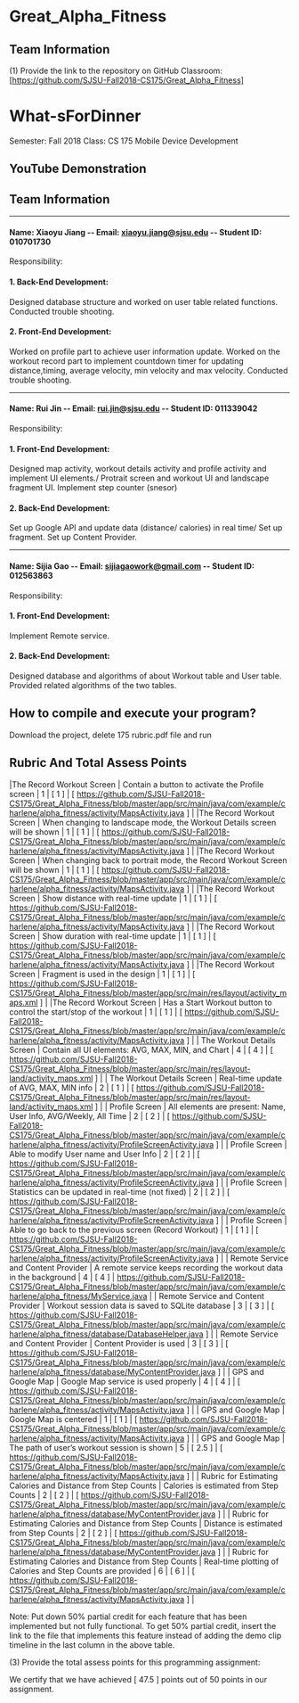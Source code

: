 # Great_Alpha_Fitness

## Team Information

(1) Provide the link to the repository on GitHub Classroom:
[https://github.com/SJSU-Fall2018-CS175/Great_Alpha_Fitness]

# What-sForDinner

Semester: Fall 2018
Class: CS 175 Mobile Device Development

## YouTube Demonstration 
  
  

## Team Information

***************  ***  ***************  ***  ***************  ***  ***************  *** ***************

#### Name: Xiaoyu Jiang -- Email: xiaoyu.jiang@sjsu.edu -- Student ID: 010701730 

Responsibility: 
  #### 1. Back-End Development: 
  Designed database structure and worked on user table related functions.
  Conducted trouble shooting.
  #### 2. Front-End Development:
  Worked on profile part to achieve user information update.
  Worked on the workout record part to implement countdown timer for updating distance,timing, average velocity, min velocity   and max velocity.
  Conducted trouble shooting.
  
***************  ***  ***************  ***  ***************  ***  ***************  *** ***************

#### Name: Rui Jin -- Email: rui.jin@sjsu.edu -- Student ID: 011339042

Responsibility: 
  #### 1. Front-End Development: 
  Designed map activity, workout details activity and profile activity and implement UI elements./
  Protrait screen and workout UI and landscape fragment UI.
  Implement step counter (snesor)
  
  
  #### 2. Back-End Development:
  Set up Google API and update data (distance/ calories) in real time/
  Set up fragment.
  Set up Content Provider. 
  
  
***************  ***  ***************  ***  ***************  ***  ***************  *** ***************

#### Name: Sijia Gao -- Email: sijiagaowork@gmail.com -- Student ID: 012563863 

Responsibility: 
  #### 1. Front-End Development: 
  Implement Remote service.
  #### 2. Back-End Development:
  Designed database and algorithms of about Workout table and User table. \
  Provided related algorithms of the two tables. 
  
                      
## How to compile and execute your program?

Download the project, delete 175 rubric.pdf file and run 

## Rubric And Total Assess Points
|The Record Workout Screen | Contain a button to activate the Profile screen  | 1 | [ 1  ] | [ https://github.com/SJSU-Fall2018-CS175/Great_Alpha_Fitness/blob/master/app/src/main/java/com/example/charlene/alpha_fitness/activity/MapsActivity.java ] |
|The Record Workout Screen | When changing to landscape mode, the Workout Details screen will be shown  | 1 | [ 1 ] | [ https://github.com/SJSU-Fall2018-CS175/Great_Alpha_Fitness/blob/master/app/src/main/java/com/example/charlene/alpha_fitness/activity/MapsActivity.java ] |
|The Record Workout Screen | When changing back to portrait mode, the Record Workout Screen will be shown  | 1 | [ 1 ] | [ https://github.com/SJSU-Fall2018-CS175/Great_Alpha_Fitness/blob/master/app/src/main/java/com/example/charlene/alpha_fitness/activity/MapsActivity.java ] |
|The Record Workout Screen | Show distance with real-time update  | 1 | [ 1 ] | [ https://github.com/SJSU-Fall2018-CS175/Great_Alpha_Fitness/blob/master/app/src/main/java/com/example/charlene/alpha_fitness/activity/MapsActivity.java ] |
|The Record Workout Screen | Show duration with real-time update  | 1 | [ 1 ] | [ https://github.com/SJSU-Fall2018-CS175/Great_Alpha_Fitness/blob/master/app/src/main/java/com/example/charlene/alpha_fitness/activity/MapsActivity.java ] |
|The Record Workout Screen | Fragment is used in the design | 1 | [ 1 ] | [ https://github.com/SJSU-Fall2018-CS175/Great_Alpha_Fitness/blob/master/app/src/main/res/layout/activity_maps.xml ] |
|The Record Workout Screen | Has a Start Workout button to control the start/stop of the workout | 1 | [ 1 ] | [ https://github.com/SJSU-Fall2018-CS175/Great_Alpha_Fitness/blob/master/app/src/main/java/com/example/charlene/alpha_fitness/activity/MapsActivity.java ] |
| The Workout Details Screen | Contain all UI elements: AVG, MAX, MIN, and Chart  | 4 | [ 4 ] | [ https://github.com/SJSU-Fall2018-CS175/Great_Alpha_Fitness/blob/master/app/src/main/res/layout-land/activity_maps.xml ] |
| The Workout Details Screen | Real-time update of AVG, MAX, MIN info | 2 | [ 1 ] | [ https://github.com/SJSU-Fall2018-CS175/Great_Alpha_Fitness/blob/master/app/src/main/res/layout-land/activity_maps.xml ] |
| Profile Screen | All elements are present: Name, User Info, AVG/Weekly, All Time  | 2 | [ 2 ] | [ https://github.com/SJSU-Fall2018-CS175/Great_Alpha_Fitness/blob/master/app/src/main/java/com/example/charlene/alpha_fitness/activity/ProfileScreenActivity.java ] |
| Profile Screen | Able to modify User name and User Info  | 2 | [ 2 ] | [ https://github.com/SJSU-Fall2018-CS175/Great_Alpha_Fitness/blob/master/app/src/main/java/com/example/charlene/alpha_fitness/activity/ProfileScreenActivity.java ] |
| Profile Screen | Statistics can be updated in real-time (not fixed)  | 2 | [ 2 ] | [ https://github.com/SJSU-Fall2018-CS175/Great_Alpha_Fitness/blob/master/app/src/main/java/com/example/charlene/alpha_fitness/activity/ProfileScreenActivity.java ] |
| Profile Screen | Able to go back to the previous screen (Record Workout) | 1 | [ 1 ] | [ https://github.com/SJSU-Fall2018-CS175/Great_Alpha_Fitness/blob/master/app/src/main/java/com/example/charlene/alpha_fitness/activity/ProfileScreenActivity.java ] |
| Remote Service and Content Provider | A remote service keeps recording the workout data in the background | 4 | [ 4 ] | https://github.com/SJSU-Fall2018-CS175/Great_Alpha_Fitness/blob/master/app/src/main/java/com/example/charlene/alpha_fitness/MyService.java |
| Remote Service and Content Provider | Workout session data is saved to SQLite database | 3 | [ 3 ] | [ https://github.com/SJSU-Fall2018-CS175/Great_Alpha_Fitness/blob/master/app/src/main/java/com/example/charlene/alpha_fitness/database/DatabaseHelper.java ] |
| Remote Service and Content Provider | Content Provider is used | 3 | [ 3 ] | [ https://github.com/SJSU-Fall2018-CS175/Great_Alpha_Fitness/blob/master/app/src/main/java/com/example/charlene/alpha_fitness/database/MyContentProvider.java ] |
| GPS and Google Map | Google Map service is used properly  | 4 | [ 4 ] | [ https://github.com/SJSU-Fall2018-CS175/Great_Alpha_Fitness/blob/master/app/src/main/java/com/example/charlene/alpha_fitness/activity/MapsActivity.java  ] |
| GPS and Google Map | Google Map is centered  | 1 | [ 1 ] | [ https://github.com/SJSU-Fall2018-CS175/Great_Alpha_Fitness/blob/master/app/src/main/java/com/example/charlene/alpha_fitness/activity/MapsActivity.java  ] |
| GPS and Google Map | The path of user’s workout session is shown  | 5 | [ 2.5 ] | [ https://github.com/SJSU-Fall2018-CS175/Great_Alpha_Fitness/blob/master/app/src/main/java/com/example/charlene/alpha_fitness/activity/MapsActivity.java  ] |
| Rubric for Estimating Calories and Distance from Step Counts  | Calories is estimated from Step Counts  | 2 | [ 2 ] | [ https://github.com/SJSU-Fall2018-CS175/Great_Alpha_Fitness/blob/master/app/src/main/java/com/example/charlene/alpha_fitness/database/MyContentProvider.java ] |
| Rubric for Estimating Calories and Distance from Step Counts  | Distance is estimated from Step Counts | 2 | [ 2 ] | [ https://github.com/SJSU-Fall2018-CS175/Great_Alpha_Fitness/blob/master/app/src/main/java/com/example/charlene/alpha_fitness/database/MyContentProvider.java ] |
| Rubric for Estimating Calories and Distance from Step Counts  | Real-time plotting of Calories and Step Counts are provided  | 6 | [ 6 ] | [ https://github.com/SJSU-Fall2018-CS175/Great_Alpha_Fitness/blob/master/app/src/main/java/com/example/charlene/alpha_fitness/activity/MapsActivity.java ] |

Note: Put down 50% partial credit for each feature that has been implemented but not fully functional.  To get 50% partial credit, insert the link to the file that implements this feature instead of adding the demo clip timeline in the last column in the above table.

(3) Provide the total assess points for this programming assignment:

We certify that we have achieved [ 47.5 ] points out of 50 points in our assignment.



